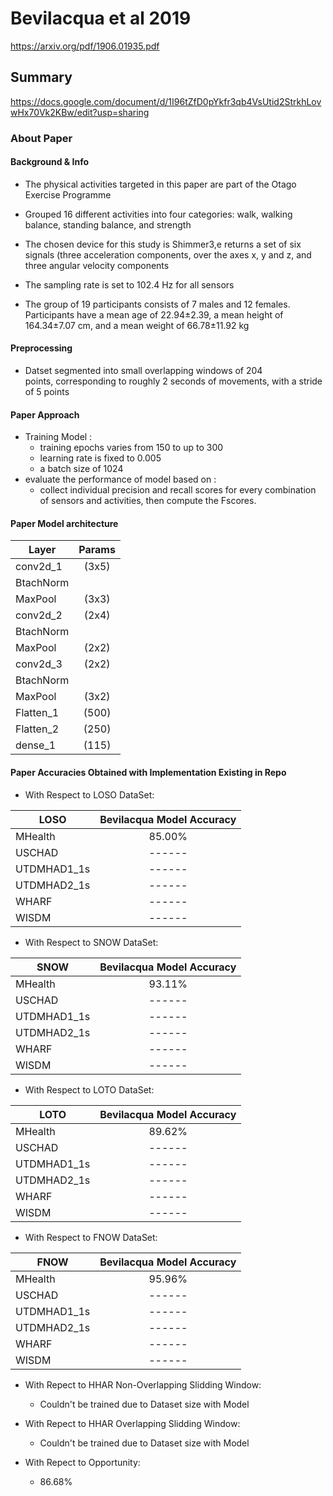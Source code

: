 # Bevilacqua et al 2019
https://arxiv.org/pdf/1906.01935.pdf
## Summary
https://docs.google.com/document/d/1I96tZfD0pYkfr3qb4VsUtid2StrkhLovwHx70Vk2KBw/edit?usp=sharing
### About Paper

#### Background & Info
- The physical activities targeted in this paper are part of 
  the Otago Exercise Programme 
- Grouped 16 different activities into
	four categories: walk, walking balance, standing balance, and strength
	
- The chosen device for this study is Shimmer3,e returns a 
  set of six signals (three acceleration components, over the axes x, y and z, and three angular velocity components
- The sampling rate is set to 102.4 Hz for all sensors  
- The group of 19 participants consists of 7 males and 12 
  females. Participants have a mean age of 22.94±2.39, a mean height of 164.34±7.07 cm, and a mean weight of 66.78±11.92 kg	

  
#### Preprocessing
- Datset segmented into small overlapping windows of 204  
  points,  corresponding to roughly 2 seconds of movements,
  with a stride of 5 points




#### Paper Approach
- Training  Model :
	- training epochs varies from 150
		to up to 300
	- learning rate is fixed to 0.005
	- a batch size of 1024	
- evaluate the performance of model based on :
	- collect individual precision and recall scores
		for every combination of sensors and activities,
		then compute the Fscores.
	
#### Paper Model architecture

| Layer          | Params               | 
| -------------  |:--------------------:| 
| conv2d_1       | (3x5)                |
| BtachNorm      |                      |
| MaxPool        | (3x3)                | 
| conv2d_2       | (2x4)                | 
| BtachNorm      |                      |
| MaxPool        | (2x2)                |
| conv2d_3       | (2x2)                | 
| BtachNorm      |                      |
| MaxPool        | (3x2)                |
| Flatten_1      | (500)                |
| Flatten_2      | (250)                |
| dense_1        | (115)                | 



#### Paper Accuracies Obtained with Implementation Existing in Repo
- With Respect to LOSO DataSet:

| LOSO          | Bevilacqua Model Accuracy | 
| ------------- |:--------------------:| 
| MHealth       | 85.00%               |
| USCHAD        | ------               | 
| UTDMHAD1_1s   | ------               |
| UTDMHAD2_1s   | ------               |
| WHARF         | ------               | 
| WISDM         | ------               |

- With Respect to SNOW DataSet:

| SNOW          | Bevilacqua Model Accuracy | 
| ------------- |:--------------------:| 
| MHealth       | 93.11%               |
| USCHAD        | ------               | 
| UTDMHAD1_1s   | ------               |
| UTDMHAD2_1s   | ------               |
| WHARF         | ------               | 
| WISDM         | ------               |
 
- With Respect to LOTO DataSet:

| LOTO          | Bevilacqua Model Accuracy | 
| ------------- |:--------------------:| 
| MHealth       | 89.62%               |
| USCHAD        | ------               | 
| UTDMHAD1_1s   | ------               |
| UTDMHAD2_1s   | ------               |
| WHARF         | ------               | 
| WISDM         | ------               |

- With Respect to FNOW DataSet:

| FNOW          | Bevilacqua Model Accuracy | 
| ------------- |:--------------------:| 
| MHealth       | 95.96%               |
| USCHAD        | ------               | 
| UTDMHAD1_1s   | ------               |
| UTDMHAD2_1s   | ------               |
| WHARF         | ------               | 
| WISDM         | ------               |


- With Repect to HHAR Non-Overlapping Slidding Window:
   - Couldn't be trained due to Dataset size with Model

- With Repect to HHAR Overlapping Slidding Window:
	- Couldn't be trained due to Dataset size with Model

- With Repect to Opportunity:
	- 86.68%	
